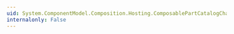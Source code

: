 ```yaml
---
uid: System.ComponentModel.Composition.Hosting.ComposablePartCatalogChangeEventArgs
internalonly: False
---
```


